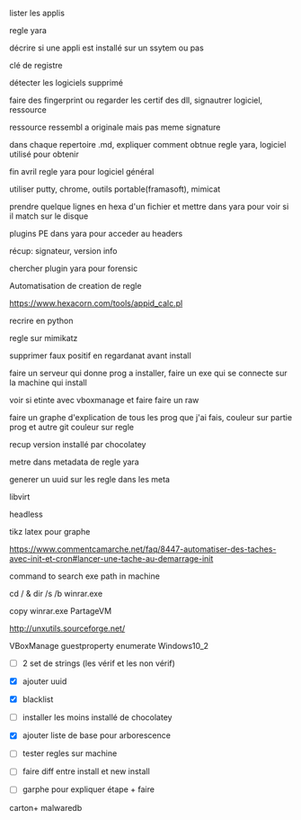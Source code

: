 lister les applis

regle yara

décrire si une appli est installé sur un ssytem ou pas



clé de registre

détecter les logiciels supprimé

faire des fingerprint ou regarder les certif des dll, signautrer logiciel, ressource

ressource ressembl a originale mais pas meme signature



dans chaque repertoire .md, expliquer comment obtnue regle yara, logiciel utilisé pour obtenir



fin avril regle yara pour logiciel général



utiliser putty, chrome, outils portable(framasoft), mimicat





prendre quelque lignes en hexa d'un fichier et mettre dans yara pour voir si il match sur le disque





plugins PE dans yara pour acceder au headers

récup: signateur, version info

chercher plugin yara pour forensic

Automatisation de creation de regle



https://www.hexacorn.com/tools/appid_calc.pl

recrire en python



regle sur mimikatz





supprimer faux positif en regardanat avant install

faire un serveur qui donne prog a installer, faire un exe qui se connecte sur la machine qui install 

voir si etinte avec vboxmanage et faire faire un raw



faire un graphe d'explication de tous les prog que j'ai fais, couleur sur partie prog et autre git couleur sur regle

recup version installé par chocolatey

metre dans metadata de regle yara

generer un uuid sur les regle dans les meta



libvirt 

headless



tikz latex pour graphe

https://www.commentcamarche.net/faq/8447-automatiser-des-taches-avec-init-et-cron#lancer-une-tache-au-demarrage-init



command to search exe path in machine

cd / & dir /s /b winrar.exe

copy winrar.exe PartageVM

http://unxutils.sourceforge.net/





 VBoxManage guestproperty enumerate Windows10_2



- [ ] 2 set de strings (les vérif et les non vérif)
- [x] ajouter uuid
- [x] blacklist
- [ ] installer les moins installé de chocolatey
- [x] ajouter liste de base pour arborescence
- [ ] tester regles sur machine
- [ ] faire diff entre install et new install 
- [ ] garphe pour expliquer étape + faire



carton+ malwaredb


